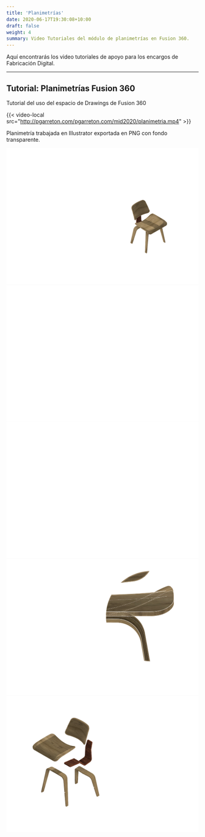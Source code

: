 ```yaml
---
title: 'Planimetrías'
date: 2020-06-17T19:30:08+10:00
draft: false
weight: 4
summary: Video Tutoriales del módulo de planimetrías en Fusion 360.
---
```


Aquí encontrarás los video tutoriales de apoyo para los encargos de Fabricación Digital. 

---

## Tutorial: Planimetrías Fusion 360

Tutorial del uso del espacio de Drawings de Fusion 360

{{< video-local src="http://pgarreton.com/pgarreton.com/mid2020/planimetria.mp4" >}}

Planimetría trabajada en Illustrator exportada en PNG con fondo transparente.

![PDF1](/img/planimetrias_clase2/1.png)
![PDF2](/img/planimetrias_clase2/2.png)
![PDF3](/img/planimetrias_clase2/3.png)
![PDF4](/img/planimetrias_clase2/4.png)
![PDF5](/img/planimetrias_clase2/5.png)
